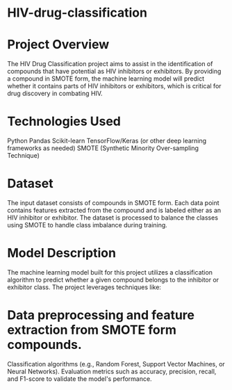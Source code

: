 # HIV-drug-classification
# Project Overview
The HIV Drug Classification project aims to assist in the identification of compounds that have potential as HIV inhibitors or exhibitors. By providing a compound in SMOTE form, the machine learning model will predict whether it contains parts of HIV inhibitors or exhibitors, which is critical for drug discovery in combating HIV.

# Technologies Used
Python
Pandas
Scikit-learn
TensorFlow/Keras (or other deep learning frameworks as needed)
SMOTE (Synthetic Minority Over-sampling Technique)

# Dataset
The input dataset consists of compounds in SMOTE form. Each data point contains features extracted from the compound and is labeled either as an HIV inhibitor or exhibitor. The dataset is processed to balance the classes using SMOTE to handle class imbalance during training.

# Model Description
The machine learning model built for this project utilizes a classification algorithm to predict whether a given compound belongs to the inhibitor or exhibitor class. The project leverages techniques like:

# Data preprocessing and feature extraction from SMOTE form compounds.
Classification algorithms (e.g., Random Forest, Support Vector Machines, or Neural Networks).
Evaluation metrics such as accuracy, precision, recall, and F1-score to validate the model's performance.
